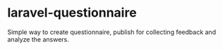 # laravel-questionnaire
Simple way to create questionnaire, publish for collecting feedback and analyze the answers.
